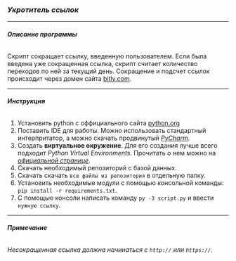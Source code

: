 ### *Укротитель ссылок*

___

###### **Описание программы**

Скрипт сокращает ссылку, введенную пользователем. 
Если была введена уже сокращенная ссылка, скрипт считает количество переходов по ней за текущий день.
Сокращение и подсчет ссылок происходит через домен сайта [bitly.com](bitly.com).

___________________________
###### **Инструкция**
1. Установить python с оффициального сайта [python.org](python.org)
2. Поставить IDE для работы. Можно использовать стандартный интерпритатор, а можно скачать продвинутый [_PyCharm_](https://www.jetbrains.com/pycharm/).
3. Создать __виртуальное окружение__. Для его создания лучше всего подходит _Python Virtual Environments_. Прочитать о нем можно на [_официальной странице_](https://www.python.org/dev/peps/pep-0405/).
4. Скачать необходимый репозиторий с базой данных.
5. Скачать скачать `все файлы из репозитория` в отдельную папку.
6. Установить необходимые модули с помощью консольной команды:
`pip install -r requirements.txt`. 
7. С помощью консоли написать команду `py -3 script.py` и ввести `нужную ссылку`.

___________________________
###### **Примечание**
_Несокращенная ссылка должна начинаться с `http://` или `https://`_.
